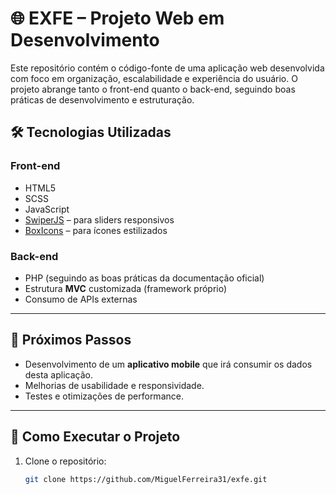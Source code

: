 # 🌐 EXFE – Projeto Web em Desenvolvimento

Este repositório contém o código-fonte de uma aplicação web desenvolvida com foco em organização, escalabilidade e experiência do usuário. O projeto abrange tanto o front-end quanto o back-end, seguindo boas práticas de desenvolvimento e estruturação.

## 🛠️ Tecnologias Utilizadas

### Front-end
- HTML5
- SCSS
- JavaScript
- [SwiperJS](https://swiperjs.com/) – para sliders responsivos
- [BoxIcons](https://boxicons.com/) – para ícones estilizados

### Back-end
- PHP (seguindo as boas práticas da documentação oficial)
- Estrutura **MVC** customizada (framework próprio)
- Consumo de APIs externas

---

## 📲 Próximos Passos

- Desenvolvimento de um **aplicativo mobile** que irá consumir os dados desta aplicação.
- Melhorias de usabilidade e responsividade.
- Testes e otimizações de performance.

---

## 🚀 Como Executar o Projeto

1. Clone o repositório:
   ```bash
   git clone https://github.com/MiguelFerreira31/exfe.git

